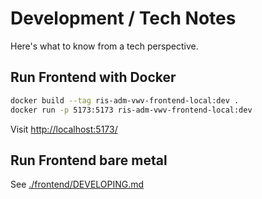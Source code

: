 # Development / Tech Notes

Here's what to know from a tech perspective.

## Run Frontend with Docker

```bash
docker build --tag ris-adm-vwv-frontend-local:dev .
docker run -p 5173:5173 ris-adm-vwv-frontend-local:dev
```

Visit [http://localhost:5173/](http://localhost:5173/)

## Run Frontend bare metal

See [./frontend/DEVELOPING.md](./frontend/DEVELOPING.md)
